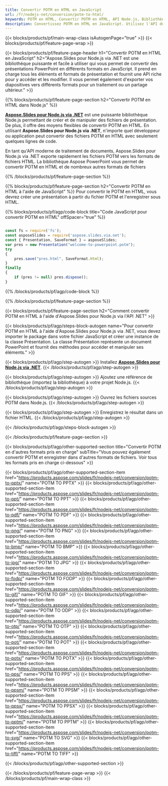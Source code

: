 ```yaml
---
title: Convertir POTM en HTML en JavaScript
url: /fr/nodejs-net/conversion/potm-to-html/
keywords: POTM en HTML, Convertir POTM en HTML, API Node.js, Bibliothèque JavaScript, POTM, HTML
description: Convertissez POTM en HTML en JavaScript. Utilisez l'API de la bibliothèque Node.js pour convertir les fichiers POTM en HTML
---
```


{{< blocks/products/pf/main-wrap-class isAutogenPage="true" >}}
{{< blocks/products/pf/feature-page-wrap >}}

{{< blocks/products/pf/feature-page-header h1="Convertir POTM en HTML en JavaScript" h2="Aspose.Slides pour Node.js via .NET est une bibliothèque puissante et facile à utiliser qui vous permet de convertir des présentations PowerPoint en différents formats en JavaScript. Il prend en charge tous les éléments et formats de présentation et fournit une API riche pour y accéder et les modifier. Il vous permet également d'exporter vos diapositives vers différents formats pour un traitement ou un partage ultérieur." >}}

{{% blocks/products/pf/feature-page-section h2="Convertir POTM en HTML dans Node.js" %}}

[**Aspose.Slides pour Node.js via .NET**](https://products.aspose.com/slides/fr/nodejs-net/) est une puissante bibliothèque Node.js permettant de créer et de manipuler des fichiers de présentation. De plus, il offre des moyens flexibles de convertir POTM en HTML. En utilisant **Aspose.Slides pour Node.js via .NET**, n'importe quel développeur ou application peut convertir des fichiers POTM en HTML avec seulement quelques lignes de code.

En tant qu'API moderne de traitement de documents, Aspose.Slides pour Node.js via .NET exporte rapidement les fichiers POTM vers les formats de fichiers HTML. La bibliothèque Aspose PowerPoint vous permet de convertir POTM en HTML et de nombreux autres formats de fichiers

{{% /blocks/products/pf/feature-page-section %}}

{{% blocks/products/pf/feature-page-section  h2="Convertir POTM en HTML à l'aide de JavaScript" %}}
Pour convertir le POTM en HTML, vous devrez créer une présentation à partir du fichier POTM et l'enregistrer sous HTML.

{{% blocks/products/pf/agp/code-block title="Code JavaScript pour convertir POTM en HTML" offSpacer="true" %}}

```javascript

const fs = require('fs');
const asposeSlides = require('aspose.slides.via.net');
const { Presentation, SaveFormat } = asposeSlides;
var pres = new Presentation("welcome-to-powerpoint.potm");
try
{
    pres.save("pres.html", SaveFormat.Html);
}
finally
{
    if (pres != null) pres.dispose();
}
```


{{% /blocks/products/pf/agp/code-block %}}

{{% /blocks/products/pf/feature-page-section %}}

{{< blocks/products/pf/feature-page-section  h2="Comment convertir POTM en HTML à l'aide d'Aspose.Slides pour Node.js via l'API .NET" >}}

{{< blocks/products/pf/agp/steps-block-autogen name="Pour convertir POTM en HTML à l'aide d'Aspose.Slides pour Node.js via .NET, vous devez importer le package dans votre fichier JavaScript et créer une instance de la classe Présentation. La classe Présentation représente un document PowerPoint et fournit des méthodes pour accéder et manipuler ses éléments." >}}

{{< blocks/products/pf/agp/step-autogen >}}
Installez [**Aspose.Slides pour Node.js via .NET**](https://products.aspose.com/slides/fr/nodejs-net/).
{{< /blocks/products/pf/agp/step-autogen >}}

{{< blocks/products/pf/agp/step-autogen >}}
Ajoutez une référence de bibliothèque (importez la bibliothèque) à votre projet Node.js.
{{< /blocks/products/pf/agp/step-autogen >}}

{{< blocks/products/pf/agp/step-autogen >}}
Ouvrez les fichiers sources POTM dans Node.js.
{{< /blocks/products/pf/agp/step-autogen >}}

{{< blocks/products/pf/agp/step-autogen >}}
Enregistrez le résultat dans un fichier HTML.
{{< /blocks/products/pf/agp/step-autogen >}}

{{< /blocks/products/pf/agp/steps-block-autogen >}}

{{< /blocks/products/pf/feature-page-section >}}

{{< blocks/products/pf/agp/other-supported-section title="Convertir POTM en d'autres formats pris en charge" subTitle="Vous pouvez également convertir POTM et enregistrer dans d'autres formats de fichiers. Voir tous les formats pris en charge ci-dessous" >}}

{{< blocks/products/pf/agp/other-supported-section-item href="https://products.aspose.com/slides/fr/nodejs-net/conversion/potm-to-pptx/" name="POTM TO PPTX" >}}
{{< blocks/products/pf/agp/other-supported-section-item href="https://products.aspose.com/slides/fr/nodejs-net/conversion/potm-to-ppt/" name="POTM TO PPT" >}}
{{< blocks/products/pf/agp/other-supported-section-item href="https://products.aspose.com/slides/fr/nodejs-net/conversion/potm-to-pdf/" name="POTM TO PDF" >}}
{{< blocks/products/pf/agp/other-supported-section-item href="https://products.aspose.com/slides/fr/nodejs-net/conversion/potm-to-png/" name="POTM TO PNG" >}}
{{< blocks/products/pf/agp/other-supported-section-item href="https://products.aspose.com/slides/fr/nodejs-net/conversion/potm-to-bmp/" name="POTM TO BMP" >}}
{{< blocks/products/pf/agp/other-supported-section-item href="https://products.aspose.com/slides/fr/nodejs-net/conversion/potm-to-jpg/" name="POTM TO JPG" >}}
{{< blocks/products/pf/agp/other-supported-section-item href="https://products.aspose.com/slides/fr/nodejs-net/conversion/potm-to-fodp/" name="POTM TO FODP" >}}
{{< blocks/products/pf/agp/other-supported-section-item href="https://products.aspose.com/slides/fr/nodejs-net/conversion/potm-to-gif/" name="POTM TO GIF" >}}
{{< blocks/products/pf/agp/other-supported-section-item href="https://products.aspose.com/slides/fr/nodejs-net/conversion/potm-to-odp/" name="POTM TO ODP" >}}
{{< blocks/products/pf/agp/other-supported-section-item href="https://products.aspose.com/slides/fr/nodejs-net/conversion/potm-to-otp/" name="POTM TO OTP" >}}
{{< blocks/products/pf/agp/other-supported-section-item href="https://products.aspose.com/slides/fr/nodejs-net/conversion/potm-to-pot/" name="POTM TO POT" >}}
{{< blocks/products/pf/agp/other-supported-section-item href="https://products.aspose.com/slides/fr/nodejs-net/conversion/potm-to-potx/" name="POTM TO POTX" >}}
{{< blocks/products/pf/agp/other-supported-section-item href="https://products.aspose.com/slides/fr/nodejs-net/conversion/potm-to-pps/" name="POTM TO PPS" >}}
{{< blocks/products/pf/agp/other-supported-section-item href="https://products.aspose.com/slides/fr/nodejs-net/conversion/potm-to-ppsm/" name="POTM TO PPSM" >}}
{{< blocks/products/pf/agp/other-supported-section-item href="https://products.aspose.com/slides/fr/nodejs-net/conversion/potm-to-ppsx/" name="POTM TO PPSX" >}}
{{< blocks/products/pf/agp/other-supported-section-item href="https://products.aspose.com/slides/fr/nodejs-net/conversion/potm-to-pptm/" name="POTM TO PPTM" >}}
{{< blocks/products/pf/agp/other-supported-section-item href="https://products.aspose.com/slides/fr/nodejs-net/conversion/potm-to-svg/" name="POTM TO SVG" >}}
{{< blocks/products/pf/agp/other-supported-section-item href="https://products.aspose.com/slides/fr/nodejs-net/conversion/potm-to-tiff/" name="POTM TO TIFF" >}}


{{< /blocks/products/pf/agp/other-supported-section >}}

{{< /blocks/products/pf/feature-page-wrap >}}
{{< /blocks/products/pf/main-wrap-class >}}